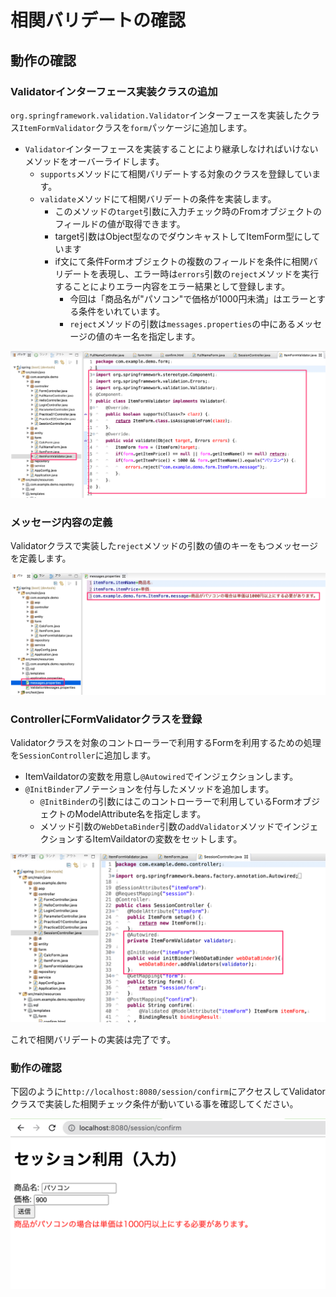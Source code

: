 # 相関バリデートの確認

## 動作の確認

### Validatorインターフェース実装クラスの追加

`org.springframework.validation.Validator`インターフェースを実装したクラス`ItemFormValidator`クラスを`form`パッケージに追加します。

- `Validator`インターフェースを実装することにより継承しなければいけないメソッドをオーバーライドします。
  - `supports`メソッドにて相関バリデートする対象のクラスを登録しています。
  - `validate`メソッドにて相関バリデートの条件を実装します。
    - このメソッドの`target`引数に入力チェック時のFromオブジェクトのフィールドの値が取得できます。
    - target引数はObject型なのでダウンキャストしてItemForm型にしています
    - if文にて条件Formオブジェクトの複数のフィールドを条件に相関バリデートを表現し、エラー時は`errors`引数の`reject`メソッドを実行することによりエラー内容をエラー結果として登録します。
      - 今回は「商品名が"パソコン"で価格が1000円未満」はエラーとする条件をいれています。
      - `reject`メソッドの引数は`messages.properties`の中にあるメッセージの値のキー名を指定します。

![](img/mvc-validator-multi-01.png)

### メッセージ内容の定義

Validatorクラスで実装した`reject`メソッドの引数の値のキーをもつメッセージを定義します。

![](img/mvc-validator-multi-03.png)

### ControllerにFormValidatorクラスを登録

Validatorクラスを対象のコントローラーで利用するFormを利用するための処理を`SessionController`に追加します。
- ItemVaildatorの変数を用意し`@Autowired`でインジェクションします。
- `@InitBinder`アノテーションを付与したメソッドを追加します。
  - `@InitBinder`の引数にはこのコントローラーで利用しているFormオブジェクトのModelAttribute名を指定します。
  - メソッド引数の`WebDetaBinder`引数の`addValidator`メソッドでインジェクションするItemVaildatorの変数をセットします。

![](img/mvc-validator-multi-02.png)

これで相関バリデートの実装は完了です。

### 動作の確認

下図のように`http://localhost:8080/session/confirm`にアクセスしてValidatorクラスで実装した相関チェック条件が動いている事を確認してください。

![](img/mvc-validator-multi-04.png)
